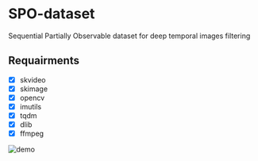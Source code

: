 # SPO-dataset
Sequential Partially Observable dataset for deep temporal images filtering

## Requairments
- [x] skvideo
- [x] skimage
- [x] opencv
- [x] imutils
- [x] tqdm
- [x] dlib
- [x] ffmpeg 

![demo](https://raw.githubusercontent.com/ortslil64/SPO-dataset/images/illusion_example.png)
